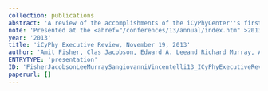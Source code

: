 ```yaml
---
collection: publications
abstract: 'A review of the accomplishments of the iCyPhyCenter''s first year and plans for the coming year.'
note: 'Presented at the <ahref="/conferences/13/annual/index.htm" >2013iCyPhy Annual Executive Review</a>.'
year: '2013'
title: 'iCyPhy Executive Review, November 19, 2013'
author: 'Amit Fisher, Clas Jacobson, Edward A. Leeand Richard Murray, AlbertoSangiovanni-Vincentelli'
ENTRYTYPE: 'presentation'
ID: 'FisherJacobsonLeeMurraySangiovanniVincentelli13_ICyPhyExecutiveReviewNovember192013'
paperurl: []
---
```

